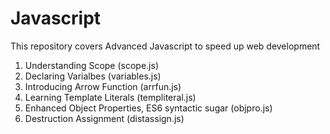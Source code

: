 # Javascript

This repository covers Advanced Javascript to speed up web development

1. Understanding Scope (scope.js)
2. Declaring Varialbes (variables.js)
3. Introducing Arrow Function (arrfun.js)
4. Learning Template Literals (templiteral.js)
5. Enhanced Object Properties, ES6 syntactic sugar (objpro.js)
6. Destruction Assignment (distassign.js)
